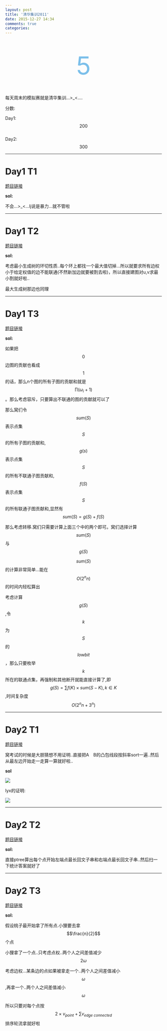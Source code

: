 ```yaml
---
layout: post
title: '清华集训2011'
date: 2015-12-27 14:34
comments: true
categories: 
---
```

<br>
<br>
<div align="center"><span style="font-size:80px;color:#7bbfea;"   >5</span></p></div>
<br>

<script type="text/javascript" src="http://cdn.mathjax.org/mathjax/latest/MathJax.js?config=default"></script>
<!--more-->


每天周末的模拟赛就是清华集训...>_<....

分数:

Day1:$$200$$<br>
Day2:$$300$$

---

# Day1 T1

[题目链接](http://www.tsinsen.com/A1276)

**sol:**

不会...>_<...lj说是暴力...就不管啦

---

# Day1 T2

[题目链接](http://www.tsinsen.com/A1277)

**sol:**

考虑最小生成树的环切性质..每个环上都找一个最大值切掉...所以就要求所有边权小于给定权值的边不能联通(不然新加边就要被割去啦)，所以直接建图对u,v求最小割就好啦..

最大生成树那边也同理

---

# Day1 T3


[题目链接](http://www.tsinsen.com/A1278)

**sol:**

如果把$$0$$边图的贡献也看成$$1$$的话，那么n个图的所有子图的贡献和就是$$\prod (\omega_i+1)$$。那么考虑容斥，只要算出不联通的图的贡献就可以了

那么窝们令$$sum(S)$$表示点集$$S$$的所有子图的贡献和,$$g(s)$$表示点集$$S$$的所有不联通子图贡献和,$$f(S)$$表示点集$$S$$的所有联通子图贡献和,显然有$$sum(S)=g(S)+f(S)$$

那么考虑转移.窝们只需要计算上面三个中的两个即可。窝们选择计算$$sum(S)$$与$$g(S)$$

$$sum(S)$$的计算非常简单...能在$$O(2^nn)$$的时间内轻松算出

考虑计算$$g(S)$$,令$$k$$为$$S$$的$$lowbit$$，那么只要枚举$$k$$所在的联通点集，再强制和其他断开就能直接计算了,即$$g(S)=\sum f(K) \times sum(S-K),k \in K $$,时间复杂度$$O(2^nn+3^n)$$

---

# Day2 T1

[题目链接](http://www.tsinsen.com/A1279)

窝考试的时候是大胆猜想不用证明..直接把A　B的凸包线段按斜率sort一遍..然后从最左边开始走一走算一算就好啦..

**sol**

![](http://7xoz7t.com1.z0.glb.clouddn.com/proof1.jpg)

lyx的证明:

![](http://7xoz7t.com1.z0.glb.clouddn.com/proof3.jpg)

---

# Day2 T2

[题目链接](http://www.tsinsen.com/A1280)

**sol:**

直接ptree算出每个点开始左端点最长回文子串和右端点最长回文子串..然后扫一下统计答案就好了

---

# Day2 T3

[题目链接](http://www.tsinsen.com/A1281)

**sol:**

假设桃子最开始拿了所有点.小狸要去拿$$\frac{n}{2}$$个点

小狸拿了一个点..只考虑点权..两个人之间差值减少$$2\omega$$

考虑边权...某条边的点如果被拿走一个..两个人之间差值减小$$\omega$$,再拿一个..两个人之间差值减小$$\omega$$

所以只要对每个点按$$2 \times v_{point}+\sum v_{edge ~ connected}$$排序轮流拿就好啦

